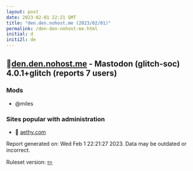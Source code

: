 ```yaml
---
layout: post
date: 2023-02-01 22:21 GMT
title: "den.den.nohost.me (2023/02/01)"
permalink: /den-den-nohost-me.html
initial: d
initi2l: de
---
```


## 🧸[den.den.nohost.me](https://den.den.nohost.me) - Mastodon (glitch-soc) 4.0.1+glitch (reports 7 users)

### Mods
 * @miles

### Sites popular with administration

* 🧸 [aethy.com](/aethy-com.html)

Report generated on: Wed Feb  1 22:21:27 2023. Data may be outdated or incorrect.

Ruleset version: [✏️](/version-pencil)
